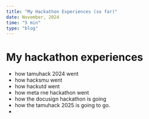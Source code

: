 ```yaml
---
title: "My Hackathon Experiences (so far)"
date: November, 2024
time: "5 min"
type: "blog"
---
```


# My hackathon experiences
- how tamuhack 2024 went
- how hacksmu went
- how hackutd went
- how meta rne hackathon went
- how the docusign hackathon is going
- how the tamuhack 2025 is going to go.
- 